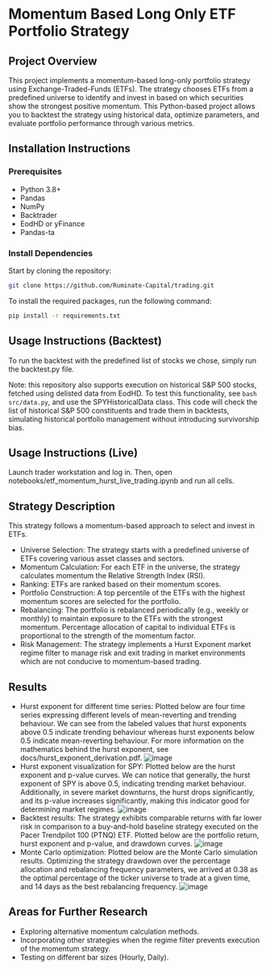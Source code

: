 # Momentum Based Long Only ETF Portfolio Strategy

## Project Overview
This project implements a momentum-based long-only portfolio strategy using Exchange-Traded-Funds (ETFs). The strategy chooses ETFs from a predefined universe to identify and invest in based on which securities show the strongest positive momentum. This Python-based project allows you to backtest the strategy using historical data, optimize parameters, and evaluate portfolio performance through various metrics. 

## Installation Instructions
### Prerequisites
- Python 3.8+
- Pandas
- NumPy
- Backtrader
- EodHD or yFinance
- Pandas-ta
### Install Dependencies
Start by cloning the repository: 
```bash
git clone https://github.com/Ruminate-Capital/trading.git
```
To install the required packages, run the following command:

```bash
pip install -r requirements.txt
```
## Usage Instructions (Backtest)
To run the backtest with the predefined list of stocks we chose, simply run the backtest.py file. 

Note: this repository also supports execution on historical S&P 500 stocks, fetched using delisted data from EodHD. To test this functionality, see ```bash src/data.py```, and use the SPYHistoricalData class. This code will check the list of historical S&P 500 constituents and trade them in backtests, simulating historical portfolio management without introducing survivorship bias. 

## Usage Instructions (Live)
Launch trader workstation and log in. Then, open notebooks/etf_momentum_hurst_live_trading.ipynb and run all cells. 

## Strategy Description
This strategy follows a momentum-based approach to select and invest in ETFs.
- Universe Selection: The strategy starts with a predefined universe of ETFs covering various asset classes and 
sectors.
- Momentum Calculation: For each ETF in the universe, the strategy calculates momentum the Relative Strength Index (RSI).
- Ranking: ETFs are ranked based on their momentum scores.
- Portfolio Construction: A top percentile of the ETFs with the highest momentum scores are selected for the portfolio.
- Rebalancing: The portfolio is rebalanced periodically (e.g., weekly or monthly) to maintain exposure to the ETFs with the strongest momentum. Percentage allocation of capital to individual ETFs is proportional to the strength of the momentum factor.
- Risk Management: The strategy implements a Hurst Exponent market regime filter to manage risk and exit trading in market environments which are not conducive to momentum-based trading.

## Results
- Hurst exponent for different time series: Plotted below are four time series expressing different levels of mean-reverting and trending behaviour. We can see from the labeled values that hurst exponents above 0.5 indicate trending behaviour whereas hurst exponents below 0.5 indicate mean-reverting behaviour. For more information on the mathematics behind the hurst exponent, see docs/hurst_exponent_derivation.pdf.
![image](https://github.com/Ruminate-Capital/trading/blob/main/results/hurst_exponent_for_different_time_series.png)
- Hurst exponent visualization for SPY: Plotted below are the hurst exponent and p-value curves. We can notice that generally, the hurst exponent of SPY is above 0.5, indicating trending market behaviour. Additionally, in severe market downturns, the hurst drops significantly, and its p-value increases significantly, making this indicator good for determining market regimes.
![image](https://github.com/Ruminate-Capital/trading/blob/main/results/hurst_exponent_visualization.png)
- Backtest results: The strategy exhibits comparable returns with far lower risk in comparison to a buy-and-hold baseline strategy executed on the Pacer Trendpilot 100 (PTNQ) ETF. Plotted below are the portfolio return, hurst exponent and p-value, and drawdown curves.
![image](https://github.com/Ruminate-Capital/trading/blob/main/results/etf_portfolio_momentum_backtest.png)
- Monte Carlo optimization: Plotted below are the Monte Carlo simulation results. Optimizing the strategy drawdown over the percentage allocation and rebalancing frequency parameters, we arrived at 0.38 as the optimal percentage of the ticker universe to trade at a given time, and 14 days as the best rebalancing frequency.
![image](https://github.com/Ruminate-Capital/trading/blob/main/results/monte_carlo_results.png)

## Areas for Further Research
- Exploring alternative momentum calculation methods.
- Incorporating other strategies when the regime filter prevents execution of the momentum strategy.
- Testing on different bar sizes (Hourly, Daily). 
